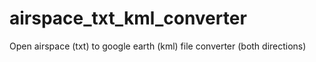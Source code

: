 # airspace_txt_kml_converter
Open airspace (txt) to google earth (kml) file converter (both directions)
